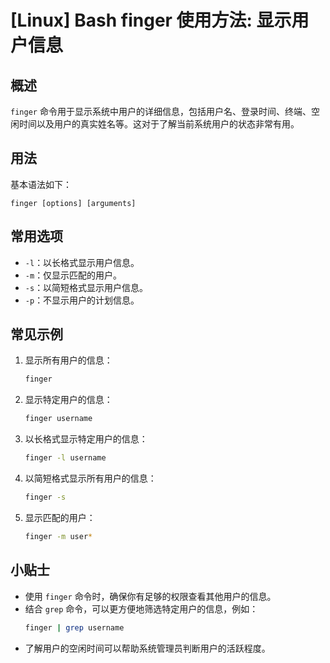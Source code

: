 # [Linux] Bash finger 使用方法: 显示用户信息

## 概述
`finger` 命令用于显示系统中用户的详细信息，包括用户名、登录时间、终端、空闲时间以及用户的真实姓名等。这对于了解当前系统用户的状态非常有用。

## 用法
基本语法如下：
```
finger [options] [arguments]
```

## 常用选项
- `-l`：以长格式显示用户信息。
- `-m`：仅显示匹配的用户。
- `-s`：以简短格式显示用户信息。
- `-p`：不显示用户的计划信息。

## 常见示例
1. 显示所有用户的信息：
   ```bash
   finger
   ```

2. 显示特定用户的信息：
   ```bash
   finger username
   ```

3. 以长格式显示特定用户的信息：
   ```bash
   finger -l username
   ```

4. 以简短格式显示所有用户的信息：
   ```bash
   finger -s
   ```

5. 显示匹配的用户：
   ```bash
   finger -m user*
   ```

## 小贴士
- 使用 `finger` 命令时，确保你有足够的权限查看其他用户的信息。
- 结合 `grep` 命令，可以更方便地筛选特定用户的信息，例如：
  ```bash
  finger | grep username
  ```
- 了解用户的空闲时间可以帮助系统管理员判断用户的活跃程度。